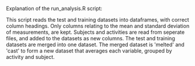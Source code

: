 Explanation of the run_analysis.R script:

This script reads the test and training datasets into dataframes, with correct column headings.
Only columns relating to the mean and standard deviation of measurements, are kept.
Subjects and activities are read from seperate files, and added to the datasets as new columns.
The test and training datasets are merged into one dataset.
The merged dataset is 'melted' and 'cast' to form a new dataset that averages each variable, grouped by activity and subject.
